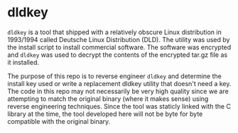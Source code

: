 # dldkey

`dldkey` is a tool that shipped with a relatively obscure Linux distribution
in 1993/1994 called Deutsche Linux Distribution (DLD). The utility  was used
by the install script to install commercial software. The software was
encrypted and `dldkey` was used to decrypt the contents of the encrypted
tar.gz file as it installed.

The purpose of this repo is to reverse engineer `dldkey` and determine the
install key used or write a replacement dldkey utility that doesn't need a
key. The code in this repo may not necessarily be very high quality since we
are attempting to match the original binary (where it makes sense) using
reverse engineering techniques. Since the tool was staticly linked with the C
library at the time, the tool developed here will not be byte for byte
compatible with the original binary.
